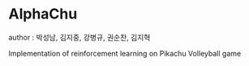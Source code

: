 # AlphaChu
author : 박성남, 김지중, 강병규, 권순찬, 김지혁

Implementation of reinforcement learning on Pikachu Volleyball game
